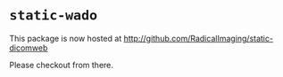 # `static-wado`

This package is now hosted at
http://github.com/RadicalImaging/static-dicomweb

Please checkout from there.
